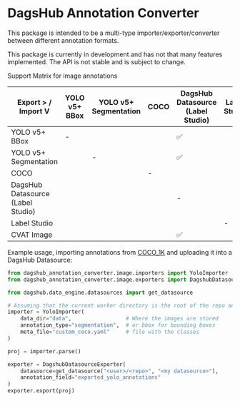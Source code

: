 # DagsHub Annotation Converter

This package is intended to be a multi-type importer/exporter/converter
between different annotation formats.

This package is currently in development and has not that many features implemented.
The API is not stable and is subject to change.

Support Matrix for image annotations

| Export > \/ Import V              | YOLO v5+ BBox | YOLO v5+ Segmentation | COCO | DagsHub Datasource (Label Studio) | Label Studio | CVAT Image |
|-----------------------------------|---------------|-----------------------|------|-----------------------------------|--------------|--------------|
| YOLO v5+ BBox                     | -             |                       |      | ✅                                 |              |     |
| YOLO v5+ Segmentation             |               | -                     |      |      ✅                            |              ||
| COCO                              |               |                       | -    |                                   |              ||
| DagsHub Datasource (Label Studio) |               |                       |      | -                                 |              ||
| Label Studio                      |               |                       |      |                                   | -            ||
| CVAT Image                        |               |                       |      |     ✅                            |          |-|

Example usage, importing annotations from [COCO_1K](https://dagshub.com/Dean/COCO_1K) and uploading it into a DagsHub Datasource:

```python
from dagshub_annotation_converter.image.importers import YoloImporter
from dagshub_annotation_converter.image.exporters import DagshubDatasourceExporter

from dagshub.data_engine.datasources import get_datasource

# Assuming that the current worker directory is the root of the repo and images are stored in "data" folder
importer = YoloImporter(
    data_dir="data",                 # Where the images are stored
    annotation_type="segmentation",  # or bbox for bounding boxes
    meta_file="custom_coco.yaml"     # file with the classes
)

proj = importer.parse()

exporter = DagshubDatasourceExporter(
    datasource=get_datasource("<user>/<repo>", "<my datasource>"),
    annotation_field="exported_yolo_annotations"
)
exporter.export(proj)
```
